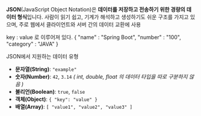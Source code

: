 **JSON**(JavaScript Object Notation)은 **데이터를 저장하고 전송하기 위한 경량의 데이터 형식**입니다. 사람이 읽기 쉽고, 기계가 해석하고 생성하기도 쉬운 구조를 가지고 있으며, 주로 웹에서 클라이언트와 서버 간의 데이터 교환에 사용

 key : value 로 이루어져 있다.
{
	"name" : "Spring Boot",
	"number" : "100",
	"category" : "JAVA"
}

JSON에서 지원하는 데이터 유형
- **문자열(String)**: `"example"`
- **숫자(Number)**: `42`, `3.14` 
	*( int, double, float 의 데이터 타입을 따로 구분하지 않음 )*
- **불리언(Boolean)**: `true`, `false`
- **객체(Object)**: `{ "key": "value" }`
- **배열(Array)**: `[ "value1", "value2", "value3" ]`